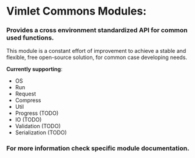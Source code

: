 # Vimlet Commons Modules:

### Provides a cross environment standardized API for common used functions. 

This module is a constant effort of improvement to achieve a stable and flexible, free open-source solution, for common case developing needs.

**Currently supporting**:

- OS
- Run
- Request
- Compress
- Util
- Progress (TODO)
- IO (TODO)
- Validation (TODO)
- Serialization (TODO)

### For more information check specific module documentation.
